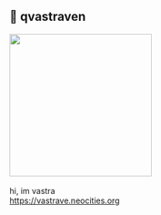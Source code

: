 ## 🌙 qvastraven

<img src="https://github.com/user-attachments/assets/066883d1-08d4-4ce3-a91c-d3f12fa796d6" width="250" height="250"> \
\
hi, im vastra \
https://vastrave.neocities.org
